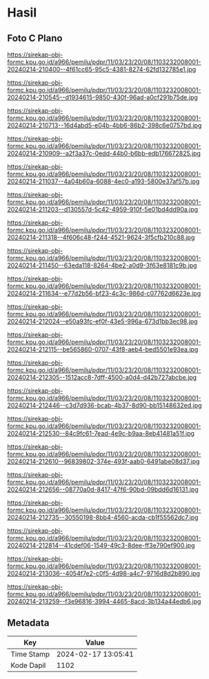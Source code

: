 # Hasil

## Foto C Plano

https://sirekap-obj-formc.kpu.go.id/a966/pemilu/pdpr/11/03/23/20/08/1103232008001-20240214-210400--4f61cc65-95c5-4381-8274-62fd132785e1.jpg

https://sirekap-obj-formc.kpu.go.id/a966/pemilu/pdpr/11/03/23/20/08/1103232008001-20240214-210545--d1934615-9850-430f-96ad-a0cf291b75de.jpg

https://sirekap-obj-formc.kpu.go.id/a966/pemilu/pdpr/11/03/23/20/08/1103232008001-20240214-210713--16d4abd5-e04b-4bb6-86b2-398c6e0757bd.jpg

https://sirekap-obj-formc.kpu.go.id/a966/pemilu/pdpr/11/03/23/20/08/1103232008001-20240214-210909--a2f3a37c-0edd-44b0-b6bb-edb176672825.jpg

https://sirekap-obj-formc.kpu.go.id/a966/pemilu/pdpr/11/03/23/20/08/1103232008001-20240214-211037--4a04b60a-6088-4ec0-a193-5800e37af57b.jpg

https://sirekap-obj-formc.kpu.go.id/a966/pemilu/pdpr/11/03/23/20/08/1103232008001-20240214-211203--d130557d-5c42-4959-910f-5e01bd4dd90a.jpg

https://sirekap-obj-formc.kpu.go.id/a966/pemilu/pdpr/11/03/23/20/08/1103232008001-20240214-211318--4f606c48-f244-4521-9624-3f5cfb210c88.jpg

https://sirekap-obj-formc.kpu.go.id/a966/pemilu/pdpr/11/03/23/20/08/1103232008001-20240214-211450--63eda118-8264-4be2-a0d9-3f63e8181c9b.jpg

https://sirekap-obj-formc.kpu.go.id/a966/pemilu/pdpr/11/03/23/20/08/1103232008001-20240214-211634--e77d2b56-bf23-4c3c-986d-c07762d6623e.jpg

https://sirekap-obj-formc.kpu.go.id/a966/pemilu/pdpr/11/03/23/20/08/1103232008001-20240214-212024--e50a93fc-ef0f-43e5-996a-673d1bb3ec98.jpg

https://sirekap-obj-formc.kpu.go.id/a966/pemilu/pdpr/11/03/23/20/08/1103232008001-20240214-212115--be565860-0707-43f8-aeb4-bed5501e93ea.jpg

https://sirekap-obj-formc.kpu.go.id/a966/pemilu/pdpr/11/03/23/20/08/1103232008001-20240214-212305--1512acc8-7dff-4500-a0d4-d42b727abcbe.jpg

https://sirekap-obj-formc.kpu.go.id/a966/pemilu/pdpr/11/03/23/20/08/1103232008001-20240214-212446--c3d7d936-bcab-4b37-8d90-bb15148632ed.jpg

https://sirekap-obj-formc.kpu.go.id/a966/pemilu/pdpr/11/03/23/20/08/1103232008001-20240214-212530--84c9fc61-7ead-4e9c-b9aa-8eb41481a51f.jpg

https://sirekap-obj-formc.kpu.go.id/a966/pemilu/pdpr/11/03/23/20/08/1103232008001-20240214-212610--96839802-374e-493f-aab0-6491abe08d37.jpg

https://sirekap-obj-formc.kpu.go.id/a966/pemilu/pdpr/11/03/23/20/08/1103232008001-20240214-212656--08770a0d-8417-47f6-90bd-09bdd6d16131.jpg

https://sirekap-obj-formc.kpu.go.id/a966/pemilu/pdpr/11/03/23/20/08/1103232008001-20240214-212735--30550198-8bb4-4560-acda-cb1f55562dc7.jpg

https://sirekap-obj-formc.kpu.go.id/a966/pemilu/pdpr/11/03/23/20/08/1103232008001-20240214-212814--41cdef06-1549-49c3-8dee-ff3e790ef900.jpg

https://sirekap-obj-formc.kpu.go.id/a966/pemilu/pdpr/11/03/23/20/08/1103232008001-20240214-213036--4054f7e2-c0f5-4d98-a4c7-9716d8d2b890.jpg

https://sirekap-obj-formc.kpu.go.id/a966/pemilu/pdpr/11/03/23/20/08/1103232008001-20240214-213259--f3e96816-3994-4465-8acd-3b134a44edb6.jpg


## Metadata

| Key        | Value               |
| ---------- | ------------------- |
| Time Stamp | 2024-02-17 13:05:41 |
| Kode Dapil | 1102                |



